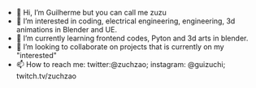 - 👋 Hi, I’m Guilherme but you can call me zuzu
- 👀 I’m interested in coding, electrical engineering, engineering, 3d animations in Blender and UE.
- 🌱 I’m currently learning frontend codes, Pyton and 3d arts in blender.
- 💞️ I’m looking to collaborate on projects that is currently on my "interested"
- 📫 How to reach me: twitter:@zuchzao; instagram: @guizuchi; twitch.tv/zuchzao

<!---
NoTzuch/NoTzuch is a ✨ special ✨ repository because its `README.md` (this file) appears on your GitHub profile.
You can click the Preview link to take a look at your changes.
--->
